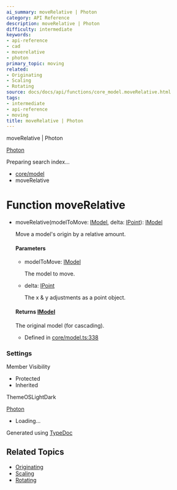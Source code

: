 ```yaml
---
ai_summary: moveRelative | Photon
category: API Reference
description: moveRelative | Photon
difficulty: intermediate
keywords:
- api-reference
- cad
- moverelative
- photon
primary_topic: moving
related:
- Originating
- Scaling
- Rotating
source: docs/docs/api/functions/core_model.moveRelative.html
tags:
- intermediate
- api-reference
- moving
title: moveRelative | Photon
---
```

moveRelative | Photon

[Photon](../index.md)




Preparing search index...

* [core/model](../modules/core_model.md)
* moveRelative

# Function moveRelative

* moveRelative(modelToMove: [IModel](../interfaces/core_schema.IModel.md), delta: [IPoint](../interfaces/core_schema.IPoint.md)): [IModel](../interfaces/core_schema.IModel.md)

  Move a model's origin by a relative amount.

  #### Parameters

  + modelToMove: [IModel](../interfaces/core_schema.IModel.md)

    The model to move.
  + delta: [IPoint](../interfaces/core_schema.IPoint.md)

    The x & y adjustments as a point object.

  #### Returns [IModel](../interfaces/core_schema.IModel.md)

  The original model (for cascading).

  + Defined in [core/model.ts:338](https://github.com/mwhite454/photon/blob/main/packages/photon/src/core/model.ts#L338)

### Settings

Member Visibility

* Protected
* Inherited

ThemeOSLightDark

[Photon](../index.md)

* Loading...

Generated using [TypeDoc](https://typedoc.org/)

## Related Topics

- [Originating](../index.md)
- [Scaling](../index.md)
- [Rotating](../index.md)
